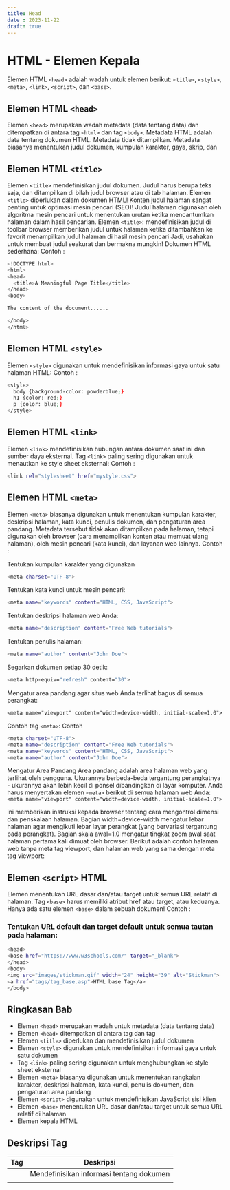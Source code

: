 ```yaml
---
title: Head
date : 2023-11-22
draft: true
---
```


# HTML - Elemen Kepala
Elemen HTML `<head>` adalah wadah untuk elemen berikut: `<title>`, `<style>`, `<meta>`, `<link>`, `<script>`, dan `<base>`.
## Elemen HTML `<head>`
Elemen `<head>` merupakan wadah metadata (data tentang data) dan ditempatkan di antara tag `<html>` dan tag `<body>`.
Metadata HTML adalah data tentang dokumen HTML. Metadata tidak ditampilkan.
Metadata biasanya menentukan judul dokumen, kumpulan karakter, gaya, skrip, dan
## Elemen HTML `<title>`
Elemen `<title>` mendefinisikan judul dokumen. Judul harus berupa teks saja, dan ditampilkan di bilah judul browser atau di tab halaman.
Elemen `<title>` diperlukan dalam dokumen HTML!
Konten judul halaman sangat penting untuk optimasi mesin pencari (SEO)! Judul halaman digunakan oleh algoritma mesin pencari untuk menentukan urutan ketika mencantumkan halaman dalam hasil pencarian.
Elemen `<title>`:
mendefinisikan judul di toolbar browser
memberikan judul untuk halaman ketika ditambahkan ke favorit
menampilkan judul halaman di hasil mesin pencari
Jadi, usahakan untuk membuat judul seakurat dan bermakna mungkin!
Dokumen HTML sederhana:
Contoh : 
```sh
<!DOCTYPE html>
<html>
<head>
  <title>A Meaningful Page Title</title>
</head>
<body>

The content of the document......

</body>
</html>
```
## Elemen HTML `<style>`
Elemen `<style>` digunakan untuk mendefinisikan informasi gaya untuk satu halaman HTML:
Contoh : 
```sh
<style>
  body {background-color: powderblue;}
  h1 {color: red;}
  p {color: blue;}
</style>
```
## Elemen HTML `<link>`
Elemen `<link>` mendefinisikan hubungan antara dokumen saat ini dan sumber daya eksternal.
Tag `<link>` paling sering digunakan untuk menautkan ke style sheet eksternal:
Contoh : 
```sh
<link rel="stylesheet" href="mystyle.css">
```
## Elemen HTML `<meta>`
Elemen `<meta>` biasanya digunakan untuk menentukan kumpulan karakter, deskripsi halaman, kata kunci, penulis dokumen, dan pengaturan area pandang.
Metadata tersebut tidak akan ditampilkan pada halaman, tetapi digunakan oleh browser (cara menampilkan konten atau memuat ulang halaman), oleh mesin pencari (kata kunci), dan layanan web lainnya.
Contoh :

Tentukan kumpulan karakter yang digunakan
```sh
<meta charset="UTF-8">
```

Tentukan kata kunci untuk mesin pencari:

```sh
<meta name="keywords" content="HTML, CSS, JavaScript">
```

Tentukan deskripsi halaman web Anda:

```sh
<meta name="description" content="Free Web tutorials">
```

Tentukan penulis halaman:

```sh
<meta name="author" content="John Doe">
```

Segarkan dokumen setiap 30 detik:

```sh
<meta http-equiv="refresh" content="30">
```

Mengatur area pandang agar situs web Anda terlihat bagus di semua perangkat:

`<meta name="viewport" content="width=device-width, initial-scale=1.0">`

Contoh tag `<meta>`:
Contoh
```sh
<meta charset="UTF-8">
<meta name="description" content="Free Web tutorials">
<meta name="keywords" content="HTML, CSS, JavaScript">
<meta name="author" content="John Doe">
```
Mengatur Area Pandang
Area pandang adalah area halaman web yang terlihat oleh pengguna. Ukurannya berbeda-beda tergantung perangkatnya - ukurannya akan lebih kecil di ponsel dibandingkan di layar komputer.
Anda harus menyertakan elemen `<meta>` berikut di semua halaman web Anda:
`<meta name="viewport" content="width=device-width, initial-scale=1.0">`

ini memberikan instruksi kepada browser tentang cara mengontrol dimensi dan penskalaan halaman.
Bagian width=device-width mengatur lebar halaman agar mengikuti lebar layar perangkat (yang bervariasi tergantung pada perangkat).
Bagian skala awal=1.0 mengatur tingkat zoom awal saat halaman pertama kali dimuat oleh browser.
Berikut adalah contoh halaman web tanpa meta tag viewport, dan halaman web yang sama dengan meta tag viewport:
## Elemen `<script>` HTML
Elemen <base> menentukan URL dasar dan/atau target untuk semua URL relatif di halaman.
Tag `<base>` harus memiliki atribut href atau target, atau keduanya.
Hanya ada satu elemen `<base>` dalam sebuah dokumen!
Contoh :
### Tentukan URL default dan target default untuk semua tautan pada halaman:
```sh
<head>
<base href="https://www.w3schools.com/" target="_blank">
</head>
<body>
<img src="images/stickman.gif" width="24" height="39" alt="Stickman">
<a href="tags/tag_base.asp">HTML base Tag</a>
</body>
```
## Ringkasan Bab
- Elemen `<head>` merupakan wadah untuk metadata (data tentang data)
- Elemen `<head>` ditempatkan di antara tag <html> dan tag <body>
- Elemen `<title>` diperlukan dan mendefinisikan judul dokumen
- Elemen `<style>` digunakan untuk mendefinisikan informasi gaya untuk satu dokumen
- Tag `<link>` paling sering digunakan untuk menghubungkan ke style sheet eksternal
- Elemen `<meta>` biasanya digunakan untuk menentukan rangkaian karakter, deskripsi halaman, kata kunci, penulis dokumen, dan pengaturan area pandang
- Elemen `<script>` digunakan untuk mendefinisikan JavaScript sisi klien
- Elemen `<base>` menentukan URL dasar dan/atau target untuk semua URL relatif di halaman
- Elemen kepala HTML
## Deskripsi Tag
| Tag | Deskripsi |
| ----------- | ----------- |
| <head> | Mendefinisikan informasi tentang dokumen |
| <title> | Mendefinisikan judul dokumen |
| <base> | Mendefinisikan alamat default atau target default untuk semua link pada halaman |
| <link> | Mendefinisikan hubungan antara dokumen dan sumber daya eksternal |
| <meta> | Mendefinisikan metadata tentang dokumen HTML |
| <script> | Mendefinisikan skrip sisi klien |
| <style> | Mendefinisikan informasi gaya untuk suatu dokumen |

